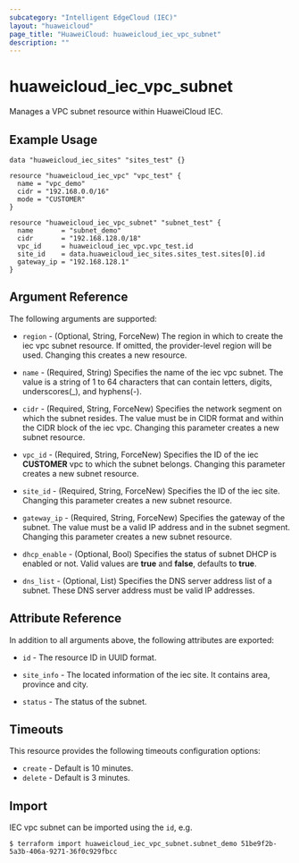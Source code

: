 ```yaml
---
subcategory: "Intelligent EdgeCloud (IEC)"
layout: "huaweicloud"
page_title: "HuaweiCloud: huaweicloud_iec_vpc_subnet"
description: ""
---
```


# huaweicloud_iec_vpc_subnet

Manages a VPC subnet resource within HuaweiCloud IEC.

## Example Usage

```hcl
data "huaweicloud_iec_sites" "sites_test" {}

resource "huaweicloud_iec_vpc" "vpc_test" {
  name = "vpc_demo"
  cidr = "192.168.0.0/16"
  mode = "CUSTOMER"
}

resource "huaweicloud_iec_vpc_subnet" "subnet_test" {
  name       = "subnet_demo"
  cidr       = "192.168.128.0/18"
  vpc_id     = huaweicloud_iec_vpc.vpc_test.id
  site_id    = data.huaweicloud_iec_sites.sites_test.sites[0].id
  gateway_ip = "192.168.128.1"
}
```

## Argument Reference

The following arguments are supported:

* `region` - (Optional, String, ForceNew) The region in which to create the iec vpc subnet resource. If omitted, the
  provider-level region will be used. Changing this creates a new resource.

* `name` - (Required, String) Specifies the name of the iec vpc subnet. The value is a string of 1 to 64 characters that
  can contain letters, digits, underscores(_), and hyphens(-).

* `cidr` - (Required, String, ForceNew) Specifies the network segment on which the subnet resides. The value must be in
  CIDR format and within the CIDR block of the iec vpc. Changing this parameter creates a new subnet resource.

* `vpc_id` - (Required, String, ForceNew) Specifies the ID of the iec **CUSTOMER**
  vpc to which the subnet belongs. Changing this parameter creates a new subnet resource.

* `site_id` - (Required, String, ForceNew) Specifies the ID of the iec site. Changing this parameter creates a new
  subnet resource.

* `gateway_ip` - (Required, String, ForceNew)  Specifies the gateway of the subnet. The value must be a valid IP address
  and in the subnet segment. Changing this parameter creates a new subnet resource.

* `dhcp_enable` - (Optional, Bool)  Specifies the status of subnet DHCP is enabled or not.
  Valid values are **true** and **false**, defaults to **true**.

* `dns_list` - (Optional, List) Specifies the DNS server address list of a subnet. These DNS server address must be
  valid IP addresses.

## Attribute Reference

In addition to all arguments above, the following attributes are exported:

* `id` - The resource ID in UUID format.

* `site_info` - The located information of the iec site. It contains area, province and city.

* `status` - The status of the subnet.

## Timeouts

This resource provides the following timeouts configuration options:

* `create` - Default is 10 minutes.
* `delete` - Default is 3 minutes.

## Import

IEC vpc subnet can be imported using the `id`, e.g.

```
$ terraform import huaweicloud_iec_vpc_subnet.subnet_demo 51be9f2b-5a3b-406a-9271-36f0c929fbcc
```
